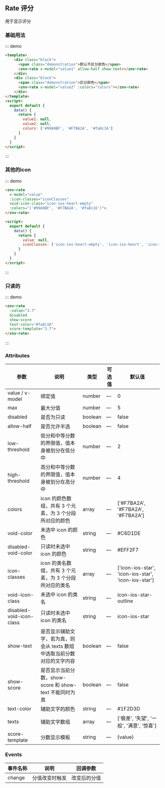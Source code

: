 ## Rate 评分

<template>
    <div class="global-anchor">
      <znv-anchor :scroll-offset="100">
        <znv-anchor-link href="#ji-chu-yong-fa" title="基础用法"></znv-anchor-link>
        <znv-anchor-link href="#qi-ta-deicon" title="其他的icon"></znv-anchor-link>
        <znv-anchor-link href="#zhi-du-de" title="只读的"></znv-anchor-link>
        <znv-anchor-link href="#attributes" title="Attributes"></znv-anchor-link>
        <znv-anchor-link href="#events" title="Events"></znv-anchor-link>
      </znv-anchor>
    </div>
</template>

用于显示评分

### 基础用法

::: demo
```html
<template>
    <div class="block">
      <span class="demonstration">默认不区分颜色</span>
      <znv-rate v-model="value1" allow-half show-text></znv-rate>
    </div>
    <div class="block">
      <span class="demonstration">区分颜色</span>
      <znv-rate v-model="value2" :colors="colors"></znv-rate>
    </div>
</template>
<script>
  export default {
    data() {
      return {
        value1: null,
        value2: null,
        colors: ['#99A9BF', '#F7BA2A', '#fa8c16']
      }
    }
  }
</script>
```
:::

### 其他的icon

::: demo
```html
<znv-rate
  v-model="value"
  :icon-classes="iconClasses"
  void-icon-class="icon-ios-heart-empty"
  :colors="['#99A9BF', '#F7BA2A', '#fa8c16']">
</znv-rate>

<script>
  export default {
    data() {
      return {
        value: null,
        iconClasses: ['icon-ios-heart-empty', 'icon-ios-heart', 'icon-ios-heart'] 
      }
    }
  }
</script>
```
:::

### 只读的

::: demo
```html
<znv-rate
  :value="3.7"
  disabled
  show-score
  text-color="#fa8c16"
  score-template="3.7">
</znv-rate>
```
:::

### Attributes
| 参数      | 说明    | 类型      | 可选值       | 默认值   |
|---------- |-------- |---------- |-------------  |-------- |
| value / v-model | 绑定值 | number | — | 0 |
| max | 最大分值 | number | — | 5 |
| disabled | 是否为只读 | boolean | — | false |
| allow-half | 是否允许半选 | boolean | — | false |
| low-threshold | 低分和中等分数的界限值，值本身被划分在低分中 | number | — | 2 |
| high-threshold | 高分和中等分数的界限值，值本身被划分在高分中 | number | — | 4 |
| colors | icon 的颜色数组，共有 3 个元素，为 3 个分段所对应的颜色 | array | — | ['#F7BA2A', '#F7BA2A', '#F7BA2A'] |
| void-color | 未选中 icon 的颜色 | string | — | #C6D1DE |
| disabled-void-color | 只读时未选中 icon 的颜色 | string | — | #EFF2F7 |
| icon-classes | icon 的类名数组，共有 3 个元素，为 3 个分段所对应的类名 | array | — | ['icon-ios-star', 'icon-ios-star', 'icon-ios-star'] |
| void-icon-class | 未选中 icon 的类名 | string | — | icon-ios-star-outline |
| disabled-void-icon-class | 只读时未选中 icon 的类名 | string | — | icon-ios-star |
| show-text | 是否显示辅助文字，若为真，则会从 texts 数组中选取当前分数对应的文字内容 | boolean | — | false |
| show-score | 是否显示当前分数，show-score 和 show-text 不能同时为真 | boolean | — | false |
| text-color | 辅助文字的颜色 | string | — | #1F2D3D |
| texts | 辅助文字数组 | array | — | ['极差', '失望', '一般', '满意', '惊喜'] |
| score-template | 分数显示模板 | string | — | {value} |

### Events
| 事件名称      | 说明    | 回调参数      |
|---------- |-------- |---------- |
| change | 分值改变时触发 | 改变后的分值 |
